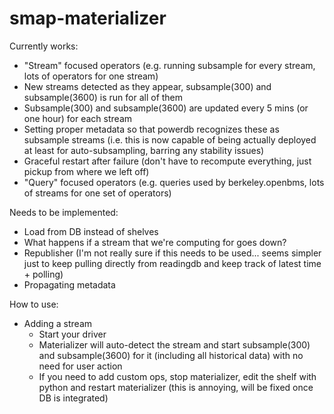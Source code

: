 smap-materializer
=================


Currently works:
* "Stream" focused operators (e.g. running subsample for every stream, lots of operators for one stream)
* New streams detected as they appear, subsample(300) and subsample(3600) is run for all of them
* Subsample(300) and subsample(3600) are updated every 5 mins (or one hour) for each stream
* Setting proper metadata so that powerdb recognizes these as subsample streams (i.e. this is now capable of being actually deployed at least for auto-subsampling, barring any stability issues)
* Graceful restart after failure (don't have to recompute everything, just pickup from where we left off)
* "Query" focused operators (e.g. queries used by berkeley.openbms, lots of streams for one set of operators)

Needs to be implemented:
* Load from DB instead of shelves
* What happens if a stream that we're computing for goes down?
* Republisher (I'm not really sure if this needs to be used... seems simpler just to keep pulling directly from readingdb and keep track of latest time + polling)
* Propagating metadata

How to use:
* Adding a stream
    * Start your driver
    * Materializer will auto-detect the stream and start subsample(300) and subsample(3600) for it (including all historical data) with no need for user action
    * If you need to add custom ops, stop materializer, edit the shelf with python and restart materializer (this is annoying, will be fixed once DB is integrated)
